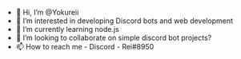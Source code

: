 - 👋 Hi, I’m @Yokureii
- 👀 I’m interested in developing Discord bots and web development
- 🌱 I’m currently learning node.js
- 💞️ I’m looking to collaborate on simple discord bot projects?
- 📫 How to reach me - Discord - Rei#8950

<!---
Yokureii/Yokureii is a ✨ special ✨ repository because its `README.md` (this file) appears on your GitHub profile.
You can click the Preview link to take a look at your changes.
--->
